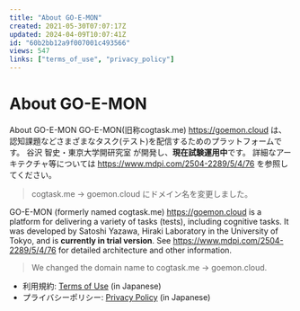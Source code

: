 ```yaml
---
title: "About GO-E-MON"
created: 2021-05-30T07:07:17Z
updated: 2024-04-09T10:07:41Z
id: "60b2bb12a9f007001c493566"
views: 547
links: ["terms_of_use", "privacy_policy"]
---
```


# About GO-E-MON

About GO-E-MON
GO-E-MON(旧称cogtask.me) https://goemon.cloud は、認知課題などさまざまなタスク(テスト)を配信するためのプラットフォームです。
谷沢 智史・東京大学開研究室 が開発し、**現在試験運用中**です。
詳細なアーキテクチャ等については https://www.mdpi.com/2504-2289/5/4/76 を参照してください。

> cogtask.me -> goemon.cloud にドメイン名を変更しました。

GO-E-MON (formerly named cogtask.me) https://goemon.cloud is a platform for delivering a variety of tasks (tests), including cognitive tasks.
It was developed by Satoshi Yazawa, Hiraki Laboratory in the University of Tokyo, and is **currently in trial version**.
See https://www.mdpi.com/2504-2289/5/4/76 for detailed architecture and other information.

> We changed the domain name to cogtask.me -> goemon.cloud.

- 利用規約: [Terms of Use](Terms_of_Use.md) (in Japanese)
- プライバシーポリシー: [Privacy Policy](Privacy_Policy.md) (in Japanese)
